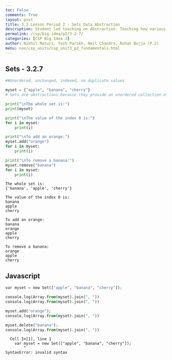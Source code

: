 ```yaml
---
toc: False
comments: True
layout: post
title: 3.2 Lesson Period 2 - Sets Data Abstraction
description: Student led teaching on Abstraction. Teaching how various data types can use abstraction for copmutational efficiency.
permalink: /csp/big-idea/p2/3-2-7/
categories: [CSP Big Idea 3]
author: Nikhil Maturi, Yash Parikh, Neil Chandra, Rohan Bojja (P.2)
menu: nav/csp_units/csp_unit3_p2_fundamentals.html
---
```


## Sets - 3.2.7


```python
##Unordered, unchanged, indexed, no duplicate values

myset = {"apple", "banana", "cherry"}
# Sets are abstractions because they provide an unordered collection of unique elements, without exposing the underlying mechanisms

print("\nThe whole set is:")
print(myset)

print("\nThe value of the index 0 is:")
for i in myset:
    print(i)

print("\nTo add an orange:")
myset.add("orange")
for i in myset:
    print(i)

print("\nTo remove a banana:")
myset.remove("banana")
for i in myset:
    print(i)
```

    
    The whole set is:
    {'banana', 'apple', 'cherry'}
    
    The value of the index 0 is:
    banana
    apple
    cherry
    
    To add an orange:
    banana
    orange
    apple
    cherry
    
    To remove a banana:
    orange
    apple
    cherry


## Javascript


```python
var myset = new Set(["apple", "banana", "cherry"]);

console.log(Array.from(myset).join(", "))
console.log(Array.from(myset).join(", "))

myset.add("orange");
console.log(Array.from(myset).join(", "))

myset.delete("banana");
console.log(Array.from(myset).join(", "))
```


      Cell In[1], line 1
        var myset = new Set(["apple", "banana", "cherry"]);
            ^
    SyntaxError: invalid syntax



<div id="output2"></div>

<script>
// JavaScript Set
var myset = new Set(["apple", "banana", "cherry"]);

// Creating HTML output with JavaScript and displaying each step directly
document.getElementById("output2").innerHTML = `
  <p>The whole set is: ${Array.from(myset).join(", ")}</p>
  <p>The values in the set are: ${Array.from(myset).join(", ")}</p>
`;

// Adding 'orange' to the set
myset.add("orange");
document.getElementById("output2").innerHTML += `
  <p>After adding 'orange': ${Array.from(myset).join(", ")}</p>
`;

// Removing 'banana' from the set
myset.delete("banana");
document.getElementById("output2").innerHTML += `
  <p>After removing 'banana': ${Array.from(myset).join(", ")}</p>
`;
</script>
